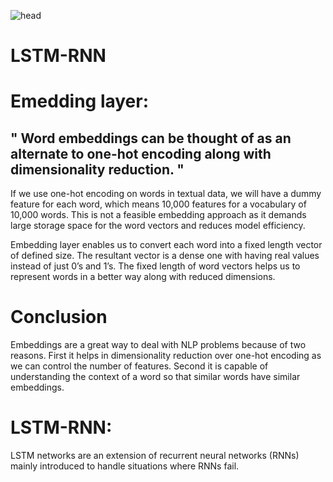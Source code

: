 ![head](https://miro.medium.com/max/1280/1*L69bb4OirTPvwRvkDLVFng.png)

# LSTM-RNN



# Emedding layer:


## " Word embeddings can be thought of as an alternate to one-hot encoding along with dimensionality reduction. "



If we use one-hot encoding on words in textual data, we will have a dummy feature for each word, which means 10,000 features for a vocabulary of 10,000 words. This is not a feasible embedding approach as it demands large storage space for the word vectors and reduces model efficiency.

Embedding layer enables us to convert each word into a fixed length vector of defined size. The resultant vector is a dense one with having real values instead of just 0’s and 1’s. The fixed length of word vectors helps us to represent words in a better way along with reduced dimensions.

# Conclusion
Embeddings are a great way to deal with NLP problems because of two reasons. First it helps in dimensionality reduction over one-hot encoding as we can control the number of features. Second it is capable of understanding the context of a word so that similar words have similar embeddings. 


# LSTM-RNN:
LSTM networks are an extension of recurrent neural networks (RNNs) mainly introduced to handle situations where RNNs fail. 
